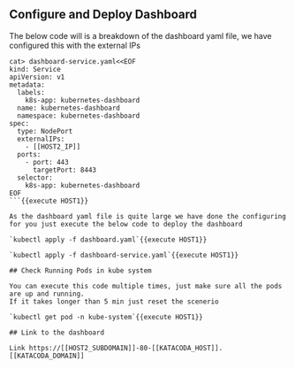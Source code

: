 ## Configure and Deploy Dashboard

The below code will is a breakdown of the dashboard yaml file, we have configured this with the external IPs

```
cat> dashboard-service.yaml<<EOF
kind: Service
apiVersion: v1
metadata:
  labels:
    k8s-app: kubernetes-dashboard
  name: kubernetes-dashboard
  namespace: kubernetes-dashboard
spec:
  type: NodePort
  externalIPs:
    - [[HOST2_IP]]
  ports:
    - port: 443
      targetPort: 8443
  selector:
    k8s-app: kubernetes-dashboard
EOF
```{{execute HOST1}}

As the dashboard yaml file is quite large we have done the configuring for you just execute the below code to deploy the dashboard

`kubectl apply -f dashboard.yaml`{{execute HOST1}}

`kubectl apply -f dashboard-service.yaml`{{execute HOST1}}

## Check Running Pods in kube system

You can execute this code multiple times, just make sure all the pods are up and running.
If it takes longer than 5 min just reset the scenerio

`kubectl get pod -n kube-system`{{execute HOST1}}

## Link to the dashboard

Link https://[[HOST2_SUBDOMAIN]]-80-[[KATACODA_HOST]].[[KATACODA_DOMAIN]]

